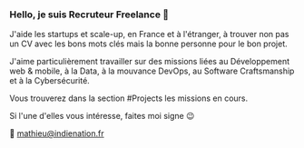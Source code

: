 ### Hello, je suis Recruteur Freelance 👋

J'aide les startups et scale-up, en France et à l'étranger, à trouver non pas un CV avec les bons mots clés mais la bonne personne pour le bon projet.

J'aime particulièrement travailler sur des missions liées au Développement web & mobile, à la Data, à la mouvance DevOps, au Software Craftsmanship et à la Cybersécurité.

Vous trouverez dans la section #Projects les missions en cours.

Si l'une d'elles vous intéresse, faites moi signe 😉

📩 mathieu@indienation.fr
<!--
**IndieNation/IndieNation** is a ✨ _special_ ✨ repository because its `README.md` (this file) appears on your GitHub profile.

Here are some ideas to get you started:

- 🔭 I’m currently working on ...
- 🌱 I’m currently learning ...
- 👯 I’m looking to collaborate on ...
- 🤔 I’m looking for help with ...
- 💬 Ask me about ...
- 📫 How to reach me: ...
- 😄 Pronouns: ...
- ⚡ Fun fact: ...
-->
